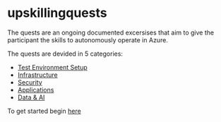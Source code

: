# upskillingquests

The quests are an ongoing documented excersises that aim to give the participant the skills to autonomously operate in Azure.

The quests are devided in 5 categories:

- [Test Environment Setup](./Environment/TestTenantSetup.md)
- [Infrastructure](./Infrastructure/Infrastructure.md)
- [Security](./Security/Security.md)
- [Applications](./Applications/Applications.md)
- [Data & AI](./Data&AI/Data&AI.md)

To get started begin [here](./Environment/TestTenantSetup.md)